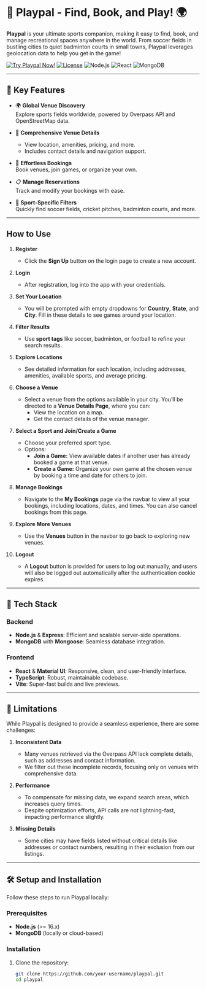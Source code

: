 # 🏐 Playpal - Find, Book, and Play! 🌍

**Playpal** is your ultimate sports companion, making it easy to find, book, and manage recreational spaces anywhere in the world. From soccer fields in bustling cities to quiet badminton courts in small towns, Playpal leverages geolocation data to help you get in the game!

[![Try Playpal Now!](https://img.shields.io/badge/Try_Playpal_Now-Click_Here-brightgreen)](https://playpal-ydmy.onrender.com/login)
[![License](https://img.shields.io/badge/License-MIT-blue)](LICENSE)
![Node.js](https://img.shields.io/badge/Node.js-%3E=16.0-green)
![React](https://img.shields.io/badge/React-18.0+-blue)
![MongoDB](https://img.shields.io/badge/MongoDB-Compatible-green)

---

## 🎯 Key Features

- 🌍 **Global Venue Discovery**  
  Explore sports fields worldwide, powered by Overpass API and OpenStreetMap data.

- 🏅 **Comprehensive Venue Details**  
  - View location, amenities, pricing, and more.  
  - Includes contact details and navigation support.  

- 📅 **Effortless Bookings**  
  Book venues, join games, or organize your own.  

- 📋 **Manage Reservations**  
  Track and modify your bookings with ease.  

- 🔎 **Sport-Specific Filters**  
  Quickly find soccer fields, cricket pitches, badminton courts, and more.  

---

## How to Use

1. **Register**  
   - Click the **Sign Up** button on the login page to create a new account.

2. **Login**  
   - After registration, log into the app with your credentials.

3. **Set Your Location**  
   - You will be prompted with empty dropdowns for **Country**, **State**, and **City**. Fill in these details to see games around your location.

4. **Filter Results**  
   - Use **sport tags** like soccer, badminton, or football to refine your search results.

5. **Explore Locations**  
   - See detailed information for each location, including addresses, amenities, available sports, and average pricing.

6. **Choose a Venue**  
   - Select a venue from the options available in your city. You’ll be directed to a **Venue Details Page**, where you can:  
     - View the location on a map.  
     - Get the contact details of the venue manager.  

7. **Select a Sport and Join/Create a Game**  
   - Choose your preferred sport type.  
   - Options:  
     - **Join a Game:** View available dates if another user has already booked a game at that venue.  
     - **Create a Game:** Organize your own game at the chosen venue by booking a time and date for others to join.  

8. **Manage Bookings**  
   - Navigate to the **My Bookings** page via the navbar to view all your bookings, including locations, dates, and times. You can also cancel bookings from this page.  

9. **Explore More Venues**  
   - Use the **Venues** button in the navbar to go back to exploring new venues.

10. **Logout**  
    - A **Logout** button is provided for users to log out manually, and users will also be logged out automatically after the authentication cookie expires.

---

## 🚀 Tech Stack

### Backend
- **Node.js** & **Express**: Efficient and scalable server-side operations.  
- **MongoDB** with **Mongoose**: Seamless database integration.  

### Frontend
- **React** & **Material UI**: Responsive, clean, and user-friendly interface.  
- **TypeScript**: Robust, maintainable codebase.  
- **Vite**: Super-fast builds and live previews.  

---

## 🚧 Limitations

While Playpal is designed to provide a seamless experience, there are some challenges:

1. **Inconsistent Data**  
   - Many venues retrieved via the Overpass API lack complete details, such as addresses and contact information.  
   - We filter out these incomplete records, focusing only on venues with comprehensive data.

2. **Performance**  
   - To compensate for missing data, we expand search areas, which increases query times.  
   - Despite optimization efforts, API calls are not lightning-fast, impacting performance slightly.

3. **Missing Details**  
   - Some cities may have fields listed without critical details like addresses or contact numbers, resulting in their exclusion from our listings.  

---

## 🛠️ Setup and Installation

Follow these steps to run Playpal locally:

### Prerequisites
- **Node.js** (>= 16.x)
- **MongoDB** (locally or cloud-based)

### Installation
1. Clone the repository:
   ```bash
   git clone https://github.com/your-username/playpal.git
   cd playpal
